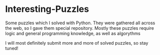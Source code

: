 # Interesting-Puzzles
Some puzzles which I solved with Python. They were gathered all across the web, so I gave them special repository. Mostly these puzzles require logic and general programming knowledge, as well as algorythms

I will most definitely submit more and more of solved puzzles, so stay tuned!
